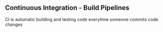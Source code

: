 ## Continuous Integration - Build Pipelines
CI is automatic building and testing code everytime someone commits code changes
